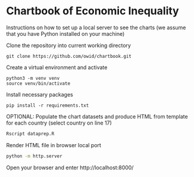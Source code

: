 # Chartbook of Economic Inequality

Instructions on how to set up a local server to see the charts (we assume that you have Python installed on your machine)

Clone the repository into current working directory

```
git clone https://github.com/owid/chartbook.git
```

Create a virtual environment and activate

```
python3 -m venv venv
source venv/bin/activate
```

Install necessary packages

```
pip install -r requirements.txt
```

OPTIONAL: Populate the chart datasets and produce HTML from template for each country (select country on line 17)

```sh
Rscript dataprep.R
```

Render HTML file in browser local port


```sh
python -m http.server
```

Open your browser and enter http://localhost:8000/
